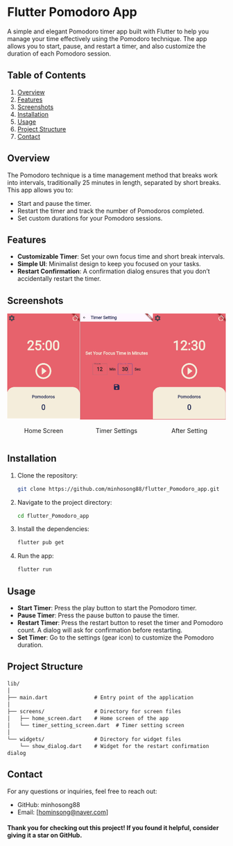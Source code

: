 # Flutter Pomodoro App

A simple and elegant Pomodoro timer app built with Flutter to help you manage your time effectively using the Pomodoro technique. The app allows you to start, pause, and restart a timer, and also customize the duration of each Pomodoro session.

## Table of Contents

1. [Overview](#overview)
2. [Features](#features)
3. [Screenshots](#screenshots)
4. [Installation](#installation)
5. [Usage](#usage)
6. [Project Structure](#project-structure)
7. [Contact](#contact)

## Overview

The Pomodoro technique is a time management method that breaks work into intervals, traditionally 25 minutes in length, separated by short breaks. This app allows you to:

- Start and pause the timer.
- Restart the timer and track the number of Pomodoros completed.
- Set custom durations for your Pomodoro sessions.

## Features

- **Customizable Timer**: Set your own focus time and short break intervals.
- **Simple UI**: Minimalist design to keep you focused on your tasks.
- **Restart Confirmation**: A confirmation dialog ensures that you don’t accidentally restart the timer.

## Screenshots

<div style="display: flex; justify-content: space-around;">
    <div style="text-align: center;">
        <img src="pomodoro_home.png" alt="Pomodoro Home" width="200"/>
        <p>Home Screen</p>
    </div>
    <div style="text-align: center;">
        <img src="pomodoro_setting.jpg" alt="Pomodoro Settings" width="200"/>
        <p>Timer Settings</p>
    </div>
    <div style="text-align: center;">
        <img src="after_setting.jpg" alt="After Setting" width="200"/>
        <p>After Setting</p>
    </div>
</div>

## Installation

1. Clone the repository:

    ```bash
    git clone https://github.com/minhosong88/flutter_Pomodoro_app.git
    ```

2. Navigate to the project directory:

    ```bash
    cd flutter_Pomodoro_app
    ```

3. Install the dependencies:

    ```bash
    flutter pub get
    ```

4. Run the app:

    ```bash
    flutter run
    ```

## Usage

- **Start Timer**: Press the play button to start the Pomodoro timer.
- **Pause Timer**: Press the pause button to pause the timer.
- **Restart Timer**: Press the restart button to reset the timer and Pomodoro count. A dialog will ask for confirmation before restarting.
- **Set Timer**: Go to the settings (gear icon) to customize the Pomodoro duration.

## Project Structure

```plaintext
lib/
│
├── main.dart               # Entry point of the application
│
├── screens/                # Directory for screen files
│   ├── home_screen.dart    # Home screen of the app
│   └── timer_setting_screen.dart  # Timer setting screen
│
└── widgets/                # Directory for widget files
    └── show_dialog.dart    # Widget for the restart confirmation dialog
```

## Contact
For any questions or inquiries, feel free to reach out:

* GitHub: minhosong88
* Email: [hominsong@naver.com]

#### Thank you for checking out this project! If you found it helpful, consider giving it a star on GitHub.

